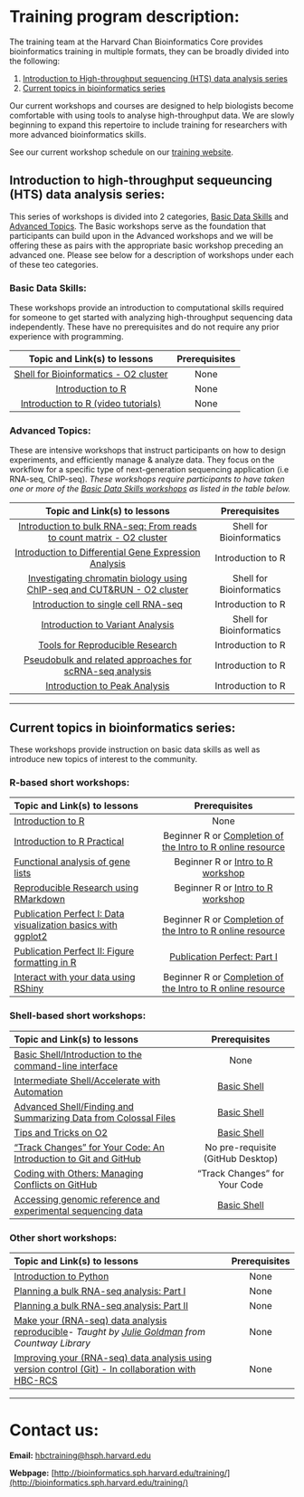 # Training program description:

The training team at the Harvard Chan Bioinformatics Core provides bioinformatics training in multiple formats, they can be broadly divided into the following: 

1. [Introduction to High-throughput sequencing (HTS) data analysis series](#introduction-to-next-generation-sequencing-ngs-analysis-series)
2. [Current topics in bioinformatics series](#current-topics-in-bioinformatics-series)

Our current workshops and courses are designed to help biologists become comfortable with using tools to analyse high-throughput data. We are slowly beginning to expand this repertoire to include training for researchers with more advanced bioinformatics skills. 

See our current workshop schedule on our [training website](https://bioinformatics.sph.harvard.edu/upcoming-workshops).

## Introduction to high-throughput sequeuncing (HTS) data analysis series:

This series of workshops is divided into 2 categories, [Basic Data Skills](#basic-data-skills) and [Advanced Topics](#advanced-topics). The Basic workshops serve as the foundation that participants can build upon in the Advanced workshops and we will be offering these as pairs with the appropriate basic workshop preceding an advanced one. Please see below for a description of workshops under each of these teo categories.

### Basic Data Skills:

These workshops provide an introduction to computational skills required for someone to get started with analyzing high-throughput sequencing data independently. These have no prerequisites and do not require any prior experience with programming.

| Topic and Link(s) to lessons | Prerequisites |
| :----: | :----: | 
| [Shell for Bioinformatics - O2 cluster](https://hbctraining.github.io/Shell-for-bioinformatics/) | None |
| [Introduction to R](https://hbctraining.github.io/Intro-to-R-flipped/schedules/links-to-lessons.html) | None |
| [Introduction to R (video tutorials)](https://projects.iq.harvard.edu/hcatrresource/) | None |
  
### Advanced Topics:

These are intensive workshops that instruct participants on how to design experiments, and efficiently manage & analyze data. They focus on the workflow for a specific type of next-generation sequencing application (i.e RNA-seq, ChIP-seq). *These workshops require participants to have taken one or more of the [Basic Data Skills workshops](#basic-data-skills) as listed in the table below.*
  
| Topic and Link(s) to lessons | Prerequisites |
| :----: | :----: |
| [Introduction to bulk RNA-seq: From reads to count matrix - O2 cluster](https://hbctraining.github.io/Intro-to-rnaseq-hpc-salmon-flipped/schedule/links-to-lessons.html) | Shell for Bioinformatics |
| [Introduction to Differential Gene Expression Analysis](https://hbctraining.github.io/Intro-to-DGE/)  | Introduction to R  |
| [Investigating chromatin biology using ChIP-seq and CUT&RUN - O2 cluster](https://hbctraining.github.io/Investigating-chromatin-biology-ChIPseq/) | Shell for Bioinformatics |
| [Introduction to single cell RNA-seq](https://hbctraining.github.io/scRNA-seq_online/schedule/links-to-lessons.html) | Introduction to R |
| [Introduction to Variant Analysis](https://hbctraining.github.io/Intro-to-variant-analysis/) | Shell for Bioinformatics |
| [Tools for Reproducible Research](https://hbctraining.github.io/Tools-for-reproducible-research/) | Introduction to R |
| [Pseudobulk and related approaches for scRNA-seq analysis](https://hbctraining.github.io/Pseudobulk-for-scRNAseq/) | Introduction to R |
| [Introduction to Peak Analysis]([https://hbctraining.github.io/Tools-for-reproducible-research/](https://github.com/hbctraining/Intro-to-peak-analysis)) | Introduction to R |

***

## Current topics in bioinformatics series:

These workshops provide instruction on basic data skills as well as introduce new topics of interest to the community.

### R-based short workshops:

| Topic and Link(s) to lessons | Prerequisites |
|:---------------|:-------------:|
| [Introduction to R](https://hbctraining.github.io/Training-modules/IntroR) | None |
| [Introduction to R Practical](https://hbctraining.github.io/Training-modules/IntroR_practical_online_resource) | Beginner R or [Completion of the Intro to R online resource](https://projects.iq.harvard.edu/hcatrresource/) |
| [Functional analysis of gene lists](https://hbctraining.github.io/Training-modules/DGE-functional-analysis) | Beginner R or [Intro to R workshop](https://hbctraining.github.io/Training-modules/IntroR) |
| [Reproducible Research using RMarkdown](https://hbctraining.github.io/Training-modules/Rmarkdown) | Beginner R or [Intro to R workshop](https://hbctraining.github.io/Training-modules/IntroR) |
| [Publication Perfect I: Data visualization basics with ggplot2](https://hbctraining.github.io/Training-modules/publication_perfect) | Beginner R or [Completion of the Intro to R online resource](https://projects.iq.harvard.edu/hcatrresource/) |
| [Publication Perfect II: Figure formatting in R](https://hbctraining.github.io/Training-modules/publication_perfect#part-ii) | [Publication Perfect: Part I](https://hbctraining.github.io/Training-modules/publication_perfect) |
| [Interact with your data using RShiny](https://hbctraining.github.io/Training-modules/RShiny/) | Beginner R or [Completion of the Intro to R online resource](https://projects.iq.harvard.edu/hcatrresource/) |


### Shell-based short workshops:

| Topic and Link(s) to lessons | Prerequisites |
|:---------------|:-------------:|
| [Basic Shell/Introduction to the command-line interface](https://hbctraining.github.io/Training-modules/Basic_shell) | None |
| [Intermediate Shell/Accelerate with Automation](https://hbctraining.github.io/Training-modules/Accelerate_with_automation/) | [Basic Shell](https://hbctraining.github.io/Training-modules/Basic_shell) |
| [Advanced Shell/Finding and Summarizing Data from Colossal Files](https://hbctraining.github.io/Training-modules/Finding_and_summarizing_colossal_files/) | [Basic Shell](https://hbctraining.github.io/Training-modules/Basic_shell) |
| [Tips and Tricks on O2](https://hbctraining.github.io/Training-modules/Tips_and_Tricks_on_O2/) | [Basic Shell](https://hbctraining.github.io/Training-modules/Basic_shell) |
| [“Track Changes” for Your Code: An Introduction to Git and GitHub]() | No pre-requisite (GitHub Desktop) |
| [Coding with Others: Managing Conflicts on GitHub]() | “Track Changes” for Your Code |
| [Accessing genomic reference and experimental sequencing data](https://hbctraining.github.io/Accessing_public_genomic_data) | [Basic Shell](https://hbctraining.github.io/Training-modules/Basic_shell)  |


### Other short workshops:

| Topic and Link(s) to lessons | Prerequisites |
|:---------------|:-------------:|
| [Introduction to Python](https://hbctraining.github.io/Training-modules/Python) | None |
| [Planning a bulk RNA-seq analysis: Part I](https://hbctraining.github.io/Training-modules/planning_successful_rnaseq#part-i) | None |
| [Planning a bulk RNA-seq analysis: Part II](https://hbctraining.github.io/Training-modules/planning_successful_rnaseq#part-ii) | None |
| [Make your (RNA-seq) data analysis reproducible](https://hbctraining.github.io/Training-modules/reproducible_analyses)- *Taught by [Julie Goldman](https://scholar.harvard.edu/julie_goldman) from Countway Library* | None |
| [Improving your (RNA-seq) data analysis using version control (Git) - In collaboration with HBC-RCS](https://hbctraining.github.io/versioning_data_scripts/) | None |

***

# Contact us:

**Email:** [hbctraining@hsph.harvard.edu](mailto:hbctraining@hsph.harvard.edu)

**Webpage:** [http://bioinformatics.sph.harvard.edu/training/](http://bioinformatics.sph.harvard.edu/training/)

